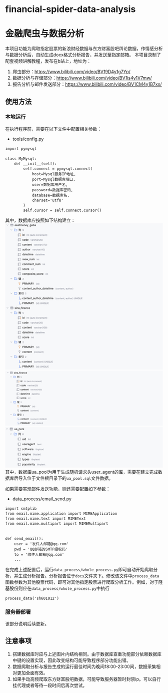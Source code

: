 # financial-spider-data-analysis
# 金融爬虫与数据分析
本项目功能为爬取指定股票的新浪财经数据与东方财富股吧舆论数据，作情感分析与数据分析后，自动生成docx格式分析报告，并发送至指定邮箱。
本项目录制了配套视频讲解教程，发布在b站上，地址为：
1. 爬虫部分：https://www.bilibili.com/video/BV19D4y1g7Yp/
2. 数据分析与存储部分：https://www.bilibili.com/video/BV1is4y1V7mw/
3. 报告分析与邮件发送部分：https://www.bilibili.com/video/BV1CM4y1B7xx/

## 使用方法
### 本地运行

在执行程序前，需要在以下文件中配置相关参数：
- tools/config.py
```
import pymysql  
  
class MyMysql:  
    def __init__(self):  
        self.connect = pymysql.connect(  
			host=Mysql服务IP地址,  
            port=Mysql数据库端口,  
			user=数据库用户名,  
            password=数据库密码,  
            database=数据库名,  
            charset='utf8'  
        )  
        self.cursor = self.connect.cursor()
```

其中，数据库应按照如下结构建立：
![image](https://github.com/Anton-Mu/finance_spider_data_analysis/blob/main/guba_struc.png)
![image](https://github.com/Anton-Mu/finance_spider_data_analysis/blob/main/sina_struc.png)
![image](https://github.com/Anton-Mu/finance_spider_data_analysis/blob/main/ua_struc.png)
其中，数据库ua_pool为用于生成随机请求头user_agent的库，需要在建立完成数据库后导入位于文件根目录下的```ua_pool.sql```文件数据。

如果需要实现邮件发送功能，则还需要配置如下参数：
- data_process/email_send.py
```
import smtplib  
from email.mime.application import MIMEApplication  
from email.mime.text import MIMEText  
from email.mime.multipart import MIMEMultipart  
  
  
def send_email():  
    user = '发件人邮箱@qq.com'  
    pwd = 'QQ邮箱的SMTP授权码'  
    to = '收件人邮箱@qq.com'  
    ...
```

在完成上述配置后，运行```data_process/whole_process.py```即可自动开始爬取分析，并生成分析报告。分析报告位于```docs```文件夹下。修改该文件中```process_data```函数参数为其他股票代码，即可对其他指定股票进行爬取分析工作。例如，对于隆基股份则应在```data_process/whole_process.py```中执行
```
process_data('sh601012')
```

### 服务器部署

该部分说明后续更新。

## 注意事项
1. 搭建数据库时应与上述图片内结构相同。由于数据库查重功能部分依赖数据库中键的设置实现，因此改变结构可能导致程序部分功能出错。
2. 数据爬取分析与报告生成的运行最佳时间为晚间18:00-23:00间，数据采集相对更加全面有效。
3. 如果手动高频爬取东方财富股吧数据，可能导致服务器暂时封禁ip。可以自行挂代理或者等待一段时间后再次尝试。
